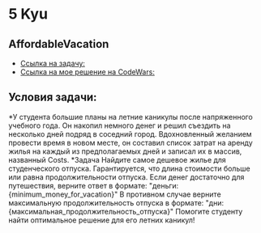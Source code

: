 5 Kyu
======
AffordableVacation
-------------------
* [Ссылка на задачу:](https://www.codewars.com/kata/66871953e441f6da6e36a0cc)
* [Ссылка на мое решение на CodeWars:](https://www.codewars.com/kata/reviews/6687243989f71ba6c8bcb569/groups/668bf5dfb5ea2626636b6923)

Условия задачи:
---------------
*У студента большие планы на летние каникулы после напряженного учебного года. 
Он накопил немного денег и решил съездить на несколько дней подряд в соседний город. 
Вдохновленный желанием провести время в новом месте, 
он составил список затрат на аренду жилья на каждый из предполагаемых дней и записал их в массив, 
названный Costs.
*Задача
Найдите самое дешевое жилье для студенческого отпуска.
Гарантируется, что длина стоимости больше или равна продолжительности отпуска.
Если денег достаточно для путешествия, верните ответ в формате:
"деньги: {minimum_money_for_vacation}"
В противном случае верните максимальную продолжительность отпуска в формате:
"дни: {максимальная_продолжительность_отпуска}"
Помогите студенту найти оптимальное решение для его летних каникул!